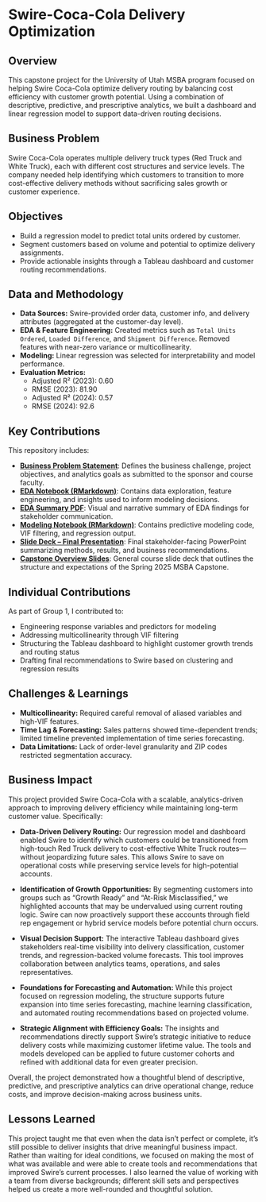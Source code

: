 # Swire-Coca-Cola Delivery Optimization

## Overview
This capstone project for the University of Utah MSBA program focused on helping Swire Coca-Cola optimize delivery routing by balancing cost efficiency with customer growth potential. Using a combination of descriptive, predictive, and prescriptive analytics, we built a dashboard and linear regression model to support data-driven routing decisions.

## Business Problem
Swire Coca-Cola operates multiple delivery truck types (Red Truck and White Truck), each with different cost structures and service levels. The company needed help identifying which customers to transition to more cost-effective delivery methods without sacrificing sales growth or customer experience.

## Objectives
- Build a regression model to predict total units ordered by customer.
- Segment customers based on volume and potential to optimize delivery assignments.
- Provide actionable insights through a Tableau dashboard and customer routing recommendations.

## Data and Methodology
- **Data Sources:** Swire-provided order data, customer info, and delivery attributes (aggregated at the customer-day level).
- **EDA & Feature Engineering:** Created metrics such as `Total Units Ordered`, `Loaded Difference`, and `Shipment Difference`. Removed features with near-zero variance or multicollinearity.
- **Modeling:** Linear regression was selected for interpretability and model performance.
- **Evaluation Metrics:**
  - Adjusted R² (2023): 0.60
  - RMSE (2023): 81.90
  - Adjusted R² (2024): 0.57
  - RMSE (2024): 92.6

## Key Contributions
This repository includes:
- [**Business Problem Statement**](./BusinessProblemStatement_MadelineLee.docx): Defines the business challenge, project objectives, and analytics goals as submitted to the sponsor and course faculty.
- [**EDA Notebook (RMarkdown)**](./LEE_M_SWIRE_EDA.Rmd): Contains data exploration, feature engineering, and insights used to inform modeling decisions.
- [**EDA Summary PDF**](./Group%201%20EDA%20-%20Maddie%20Lee%2C%20Alexia%20Wells%2C%20Leah%20Ekblad%2C%20Whtiney%20Holt%20-%202025.02.22.pdf): Visual and narrative summary of EDA findings for stakeholder communication.
- [**Modeling Notebook (RMarkdown)**](./LEE_MADDIE_MSBA_CAPSTONE_MODELING%20(1).Rmd): Contains predictive modeling code, VIF filtering, and regression output.
- [**Slide Deck – Final Presentation**](./Group%201%20Slide%20Deck%20(5).pptx): Final stakeholder-facing PowerPoint summarizing methods, results, and business recommendations.
- [**Capstone Overview Slides**](./University%20of%20Utah%20Capstone-Spring%202025%20(1).pptx): General course slide deck that outlines the structure and expectations of the Spring 2025 MSBA Capstone.


## Individual Contributions
As part of Group 1, I contributed to:
- Engineering response variables and predictors for modeling
- Addressing multicollinearity through VIF filtering
- Structuring the Tableau dashboard to highlight customer growth trends and routing status
- Drafting final recommendations to Swire based on clustering and regression results

## Challenges & Learnings
- **Multicollinearity:** Required careful removal of aliased variables and high-VIF features.
- **Time Lag & Forecasting:** Sales patterns showed time-dependent trends; limited timeline prevented implementation of time series forecasting.
- **Data Limitations:** Lack of order-level granularity and ZIP codes restricted segmentation accuracy.

## Business Impact

This project provided Swire Coca-Cola with a scalable, analytics-driven approach to improving delivery efficiency while maintaining long-term customer value. Specifically:

- **Data-Driven Delivery Routing:** Our regression model and dashboard enabled Swire to identify which customers could be transitioned from high-touch Red Truck delivery to cost-effective White Truck routes—without jeopardizing future sales. This allows Swire to save on operational costs while preserving service levels for high-potential accounts.

- **Identification of Growth Opportunities:** By segmenting customers into groups such as “Growth Ready” and “At-Risk Misclassified,” we highlighted accounts that may be undervalued using current routing logic. Swire can now proactively support these accounts through field rep engagement or hybrid service models before potential churn occurs.

- **Visual Decision Support:** The interactive Tableau dashboard gives stakeholders real-time visibility into delivery classification, customer trends, and regression-backed volume forecasts. This tool improves collaboration between analytics teams, operations, and sales representatives.

- **Foundations for Forecasting and Automation:** While this project focused on regression modeling, the structure supports future expansion into time series forecasting, machine learning classification, and automated routing recommendations based on projected volume.

- **Strategic Alignment with Efficiency Goals:** The insights and recommendations directly support Swire’s strategic initiative to reduce delivery costs while maximizing customer lifetime value. The tools and models developed can be applied to future customer cohorts and refined with additional data for even greater precision.

Overall, the project demonstrated how a thoughtful blend of descriptive, predictive, and prescriptive analytics can drive operational change, reduce costs, and improve decision-making across business units.

## Lessons Learned

This project taught me that even when the data isn’t perfect or complete, it’s still possible to deliver insights that drive meaningful business impact. Rather than waiting for ideal conditions, we focused on making the most of what was available and were able to create tools and recommendations that improved Swire’s current processes. I also learned the value of working with a team from diverse backgrounds; different skill sets and perspectives helped us create a more well-rounded and thoughtful solution.


